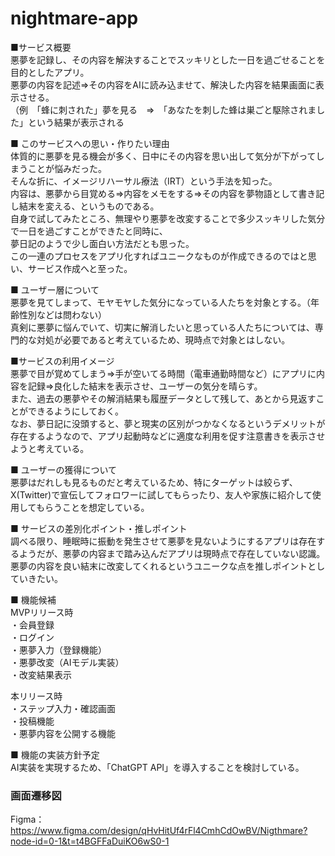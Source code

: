 # nightmare-app  
■サービス概要  
悪夢を記録し、その内容を解決することでスッキリとした一日を過ごせることを目的としたアプリ。  
悪夢の内容を記述⇒その内容をAIに読み込ませて、解決した内容を結果画面に表示させる。  
（例　「蜂に刺された」夢を見る　⇒　「あなたを刺した蜂は巣ごと駆除されました」という結果が表示される  

■ このサービスへの思い・作りたい理由  
体質的に悪夢を見る機会が多く、日中にその内容を思い出して気分が下がってしまうことが悩みだった。  
そんな折に、イメージリハーサル療法（IRT）という手法を知った。  
内容は、悪夢から目覚める⇒内容をメモをする⇒その内容を夢物語として書き記し結末を変える、というものである。  
自身で試してみたところ、無理やり悪夢を改変することで多少スッキリした気分で一日を過ごすことができたと同時に、  
夢日記のようで少し面白い方法だとも思った。  
この一連のプロセスをアプリ化すればユニークなものが作成できるのではと思い、サービス作成へと至った。

■ ユーザー層について  
悪夢を見てしまって、モヤモヤした気分になっている人たちを対象とする。（年齢性別などは問わない）  
真剣に悪夢に悩んでいて、切実に解消したいと思っている人たちについては、専門的な対処が必要であると考えているため、現時点で対象とはしない。

■サービスの利用イメージ  
悪夢で目が覚めてしまう⇒手が空いてる時間（電車通勤時間など）にアプリに内容を記録⇒良化した結末を表示させ、ユーザーの気分を晴らす。  
また、過去の悪夢やその解消結果も履歴データとして残して、あとから見返すことができるようにしておく。  
なお、夢日記に没頭すると、夢と現実の区別がつかなくなるというデメリットが存在するようなので、アプリ起動時などに適度な利用を促す注意書きを表示させようと考えている。

■ ユーザーの獲得について  
悪夢はだれしも見るものだと考えているため、特にターゲットは絞らず、X(Twitter)で宣伝してフォロワーに試してもらったり、友人や家族に紹介して使用してもらうことを想定している。

■ サービスの差別化ポイント・推しポイント  
調べる限り、睡眠時に振動を発生させて悪夢を見ないようにするアプリは存在するようだが、悪夢の内容まで踏み込んだアプリは現時点で存在していない認識。  
悪夢の内容を良い結末に改変してくれるというユニークな点を推しポイントとしていきたい。

■ 機能候補  
MVPリリース時  
・会員登録  
・ログイン  
・悪夢入力（登録機能）  
・悪夢改変（AIモデル実装）  
・改変結果表示  
  
本リリース時  
・ステップ入力・確認画面  
・投稿機能  
・悪夢内容を公開する機能  

■ 機能の実装方針予定  
AI実装を実現するため、「ChatGPT API」を導入することを検討している。

### 画面遷移図  
Figma：https://www.figma.com/design/qHvHitUf4rFl4CmhCdOwBV/Nigthmare?node-id=0-1&t=t4BGFFaDuiKO6wS0-1  
